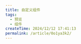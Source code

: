 ```yaml
---
title: 自定义组件
tags:
  - 预览
  - 组件
createTime: 2024/12/12 17:41:13
permalink: /article/0o1ya3k2/
---
```


<CustomComponent />
